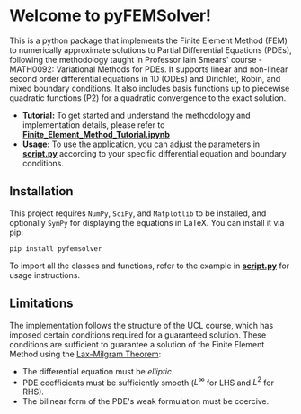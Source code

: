 # Welcome to pyFEMSolver!
This is a python package that implements the Finite Element Method (FEM) to numerically approximate solutions to Partial Differential Equations (PDEs), following the methodology taught in Professor Iain Smears' course - MATH0092: Variational Methods for PDEs. It supports linear and non-linear second order differential equations in 1D (ODEs) and Dirichlet, Robin, and mixed boundary conditions. It also includes basis functions up to piecewise quadratic functions (P2) for a quadratic convergence to the exact solution.

- **Tutorial:** To get started and understand the methodology and implementation details, please refer to [**Finite_Element_Method_Tutorial.ipynb**](Finite_Element_Method_Tutorial.ipynb)
- **Usage:** To use the application, you can adjust the parameters in [**script.py**](script.py) according to your specific differential equation and boundary conditions.

## Installation
This project requires `NumPy`, `SciPy`, and `Matplotlib` to be installed, and optionally `SymPy` for displaying the equations in LaTeX. You can install it via pip:
```
pip install pyfemsolver
```
To import all the classes and functions, refer to the example in [**script.py**](script.py) for usage instructions.

## Limitations
The implementation follows the structure of the UCL course, which has imposed certain conditions required for a guaranteed solution. These conditions are sufficient to guarantee a solution of the Finite Element Method using the [Lax-Milgram Theorem](https://en.wikipedia.org/wiki/Weak_formulation):
- The differential equation must be _elliptic_.
- PDE coefficients must be sufficiently smooth ($L^{\infty}$ for LHS and $L^{2}$ for RHS).
- The bilinear form of the PDE's weak formulation must be coercive.

